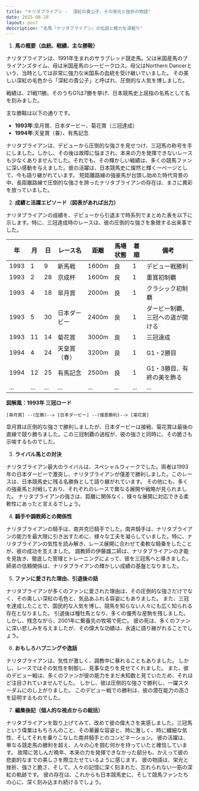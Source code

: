 ```yaml
---
title: "ナリタブライアン -  深紅の貴公子、その栄光と挫折の物語"
date: 2025-08-28
layout: post
description: "名馬『ナリタブライアン』の伝説と魅力を深堀り"
---
```


1. **馬の概要（血統、戦績、主な勝鞍）**

ナリタブライアンは、1991年生まれのサラブレッド競走馬。父は米国産馬のブライアンズタイム、母は米国産馬のシービークロス。母父はNorthern Dancerという、当時としては非常に強力な米国系の血統を受け継いでいました。  その美しい深紅の毛色から「深紅の貴公子」と呼ばれ、圧倒的な人気を博しました。

戦績は、21戦11勝。そのうちG1は7勝を挙げ、日本競馬史上屈指の名馬として名を刻みました。

主な勝鞍は以下の通りです。

*   **1993年**:皐月賞、日本ダービー、菊花賞（三冠達成）
*   **1994年**:天皇賞（春）、有馬記念


ナリタブライアンは、デビューから圧倒的な強さを見せつけ、三冠馬の称号を手にしました。しかし、その後は故障に悩まされ、本来の力を発揮できないレースも少なくありませんでした。それでも、その輝かしい戦績は、多くの競馬ファンに深い感動を与えました。彼の活躍は、日本競馬史に燦然と輝く一ページとして、今も語り継がれています。  短距離路線の強豪馬が台頭し始めた時代背景の中、長距離路線で圧倒的な強さを誇ったナリタブライアンの存在は、まさに異彩を放っていました。


2. **成績と活躍エピソード（図表があれば出力）**

ナリタブライアンの成績を、デビューから引退まで時系列でまとめた表を以下に示します。特に、三冠達成時のレースは、彼の圧倒的な強さを象徴する出来事でした。

| 年 | 月 | 日 | レース名             | 距離 | 馬場状態 | 着順 | 備考                               |
|---|----|---|----------------------|-----|---------|-----|------------------------------------|
| 1993 | 1  | 9  | 新馬戦               | 1600m | 良      | 1   | デビュー戦勝利                      |
| 1993 | 2  | 28 | 京成杯               | 1600m | 良      | 1   | 重賞初制覇                          |
| 1993 | 4  | 18 | 皐月賞               | 2000m | 良      | 1   | クラシック初制覇                    |
| 1993 | 5  | 30 | 日本ダービー           | 2400m | 良      | 1   | ダービー制覇、三冠への道が開ける     |
| 1993 | 11 | 14 | 菊花賞               | 3000m | 良      | 1   | 三冠達成                            |
| 1994 | 4  | 24 | 天皇賞（春）           | 3200m | 良      | 1   | G1・2勝目                          |
| 1994 | 12 | 25 | 有馬記念             | 2500m | 良      | 1   | G1・3勝目、有終の美を飾る          |
| ... | ... | ... | ...                 | ... | ...     | ... | ...                               |


**図解風：1993年 三冠ロード**

```
[皐月賞] --(圧勝)--> [日本ダービー] --(僅差勝利)--> [菊花賞]
```

皐月賞は圧倒的な強さで勝利しましたが、日本ダービーは接戦、菊花賞は最後の直線で競り勝ちました。この三冠制覇の過程が、彼の強さと同時に、その脆さも示唆するものでした。


3. **ライバル馬との対決**

ナリタブライアン最大のライバルは、スペシャルウィークでした。両者は1993年の日本ダービーで激突し、ナリタブライアンが僅差で勝利しました。このレースは、日本競馬史に残る名勝負として語り継がれています。  その他にも、多くの強豪馬と対戦しており、それぞれのレースで異なる展開や戦略が見られました。  ナリタブライアンの強さは、距離に関係なく、様々な展開に対応できる柔軟性にあったと言えるでしょう。


4. **騎手や調教師との関係性**

ナリタブライアンの騎手は、南井克巳騎手でした。南井騎手は、ナリタブライアンの能力を最大限に引き出すために、様々な工夫を凝らしていました。特に、ナリタブライアンの気性を読み解き、レース展開に合わせて柔軟な騎乗をしたことが、彼の成功を支えました。  調教師の伊藤雄二師は、ナリタブライアンの才能を見抜き、徹底した管理とトレーニングによって、彼を三冠馬へと導きました。  師弟の信頼関係は、ナリタブライアンの輝かしい成績の基盤となりました。


5. **ファンに愛された理由、引退後の話**

ナリタブライアンが多くのファンに愛された理由は、その圧倒的な強さだけでなく、その美しい深紅の毛色と、気品あふれる容姿にもありました。  また、三冠を達成したことで、国民的な人気を博し、競馬を知らない人々にも広く知られる存在となりました。  引退後は種牡馬となり、多くの優秀な産駒を残しました。  しかし、残念ながら、2001年に繋養先の牧場で死亡。  彼の死は、多くのファンに深い悲しみを与えましたが、その偉大な功績は、永遠に語り継がれることでしょう。


6. **おもしろハプニングや逸話**

ナリタブライアンは、気性が激しく、調教中に暴れることもありました。  しかし、レースではその気性を制御し、見事な走りを見せてくれました。  また、彼のデビュー戦は、多くのファンが彼の能力をまだ未知数と見ていたため、それほど注目されていませんでした。  しかし、彼は圧倒的な強さで勝利し、一躍スターダムにのし上がりました。  このデビュー戦での勝利は、彼の潜在能力の高さを証明するものでした。


7. **編集後記（個人的な視点からの総括）**

ナリタブライアンを取り上げてみて、改めて彼の偉大さを実感しました。三冠馬という偉業はもちろんのこと、その華麗な容姿と、時に激しく、時に繊細な気性、そしてそれを乗りこなした南井騎手とのコンビネーション。  彼の活躍は、単なる競走馬の勝利を超え、人々の心を掴む何かを持っていたと確信しています。  故障に苦しんだ晩年、本来の力を発揮できなかった部分も、かえって彼の悲劇的なまでの美しさを際立たせているように感じます。  彼の物語は、栄光と挫折、強さと脆さ、そして、人々の記憶に深く刻まれた、忘れられない一筋の深紅の軌跡です。  彼の存在は、これからも日本競馬史に、そして競馬ファンたちの心に、深く刻み込まれ続けるでしょう。
